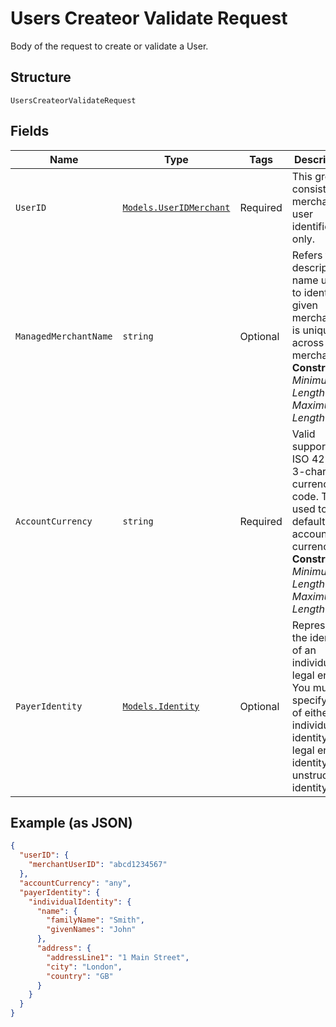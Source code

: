 
# Users Createor Validate Request

Body of the request to create or validate a User.

## Structure

`UsersCreateorValidateRequest`

## Fields

| Name | Type | Tags | Description |
|  --- | --- | --- | --- |
| `UserID` | [`Models.UserIDMerchant`](../../doc/models/user-id-merchant.md) | Required | This group consists of merchant user identifier only. |
| `ManagedMerchantName` | `string` | Optional | Refers to the descriptive name used to identify a given merchant. It is unique across VPL merchants.<br>**Constraints**: *Minimum Length*: `1`, *Maximum Length*: `30` |
| `AccountCurrency` | `string` | Required | Valid supported ISO 4217 3-character currency code. This is used to set a default account currency.<br>**Constraints**: *Minimum Length*: `3`, *Maximum Length*: `3` |
| `PayerIdentity` | [`Models.Identity`](../../doc/models/identity.md) | Optional | Represents the identity of an individual or legal entity. You must specify one of either an individual identity or legal entity identity or unstructured identity. |

## Example (as JSON)

```json
{
  "userID": {
    "merchantUserID": "abcd1234567"
  },
  "accountCurrency": "any",
  "payerIdentity": {
    "individualIdentity": {
      "name": {
        "familyName": "Smith",
        "givenNames": "John"
      },
      "address": {
        "addressLine1": "1 Main Street",
        "city": "London",
        "country": "GB"
      }
    }
  }
}
```

